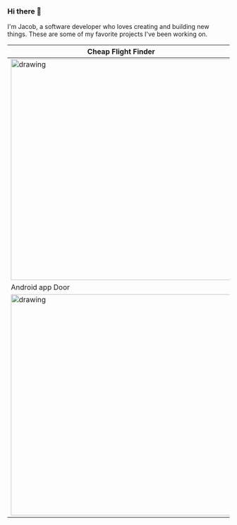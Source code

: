 ### Hi there 👋
I'm Jacob, a software developer who loves creating and building new things. These are some of my favorite projects I've been working on.


| Cheap Flight Finder | Chrome Tab Counter |
| ------------- | ------------- |
| <img src="https://github.com/jacobpetersonwastaken/cheap_flight_finder/blob/main/flightfinder.gif" alt="drawing" width="500"/> | <img src="https://github.com/jacobpetersonwastaken/TabCounter/blob/main/tab.gif" alt="drawing" width="500"/>   |
| Android app Door  |
|<img src="https://github.com/jacobpetersonwastaken/door_android_app/blob/main/door.gif" alt="drawing" width="500"/> 



<!--

![Image of Extension](https://github.com/jacobpetersonwastaken/TabCounter/blob/main/tabcounterimg.PNG)
![alt text](https://github.com/jacobpetersonwastaken/door_android_app/blob/main/door.gif  width=100px)

**jacobpetersonwastaken/jacobpetersonwastaken** is a ✨ _special_ ✨ repository because its `README.md` (this file) appears on your GitHub profile.

Here are some ideas to get you started:

- 🔭 I’m currently working on ...
- 🌱 I’m currently learning ...
- 👯 I’m looking to collaborate on ...
- 🤔 I’m looking for help with ...
- 💬 Ask me about ...
- 📫 How to reach me: ...
- 😄 Pronouns: ...
- ⚡ Fun fact: ...
-->
